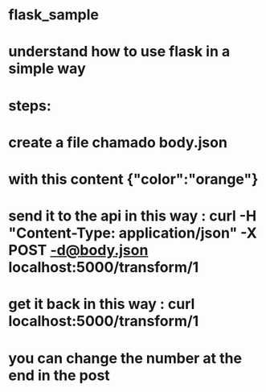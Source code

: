 # flask_sample
# understand how to use flask in a simple way 
# steps:
#   create a file chamado body.json
#   with this content {"color":"orange"}
#   send it to the api in this way : curl -H "Content-Type: application/json" -X POST -d@body.json localhost:5000/transform/1
#   get it back in this way : curl localhost:5000/transform/1
# you can change the number at the end in the post
